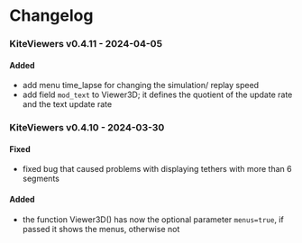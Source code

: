 # Changelog

### KiteViewers v0.4.11 - 2024-04-05

#### Added
- add menu time_lapse for changing the simulation/ replay speed
- add field `mod_text` to Viewer3D; it defines the quotient of the update rate and the text update rate

### KiteViewers v0.4.10 - 2024-03-30

#### Fixed
- fixed bug that caused problems with displaying tethers with more than 6 segments

#### Added
- the function Viewer3D() has now the optional parameter `menus=true`, if passed it shows the menus, otherwise not



